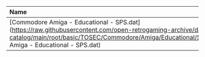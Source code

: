 |Name|Size|
|:---|---:|
|[Commodore Amiga - Educational - SPS.dat](https://raw.githubusercontent.com/open-retrogaming-archive/dat-catalog/main/root/basic/TOSEC/Commodore/Amiga/Educational/SPS/Commodore Amiga - Educational - SPS.dat)|16156|
